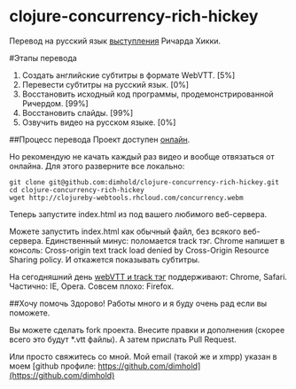 clojure-concurrency-rich-hickey
===============================

Перевод на русский язык [выступления](http://youtu.be/dGVqrGmwOAw) Ричарда Хикки.

#Этапы перевода
1. Создать английские субтитры в формате WebVTT. [5%]
2. Перевести субтитры на русский язык. [0%]
3. Восстановить исходный код программы, продемонстрированной Ричердом. [99%]
4. Восстановить слайды. [99%]
5. Озвучить видео на русском языке. [0%]

##Процесс перевода
Проект доступен [онлайн](http://clojureby-webtools.rhcloud.com/).

Но рекомендую не качать каждый раз видео и вообще отвязаться от онлайна. Для этого разверните все локально:

```
git clone git@github.com:dimhold/clojure-concurrency-rich-hickey.git
cd clojure-concurrency-rich-hickey
wget http://clojureby-webtools.rhcloud.com/concurrency.webm
```
Теперь запустите index.html из под вашего любимого веб-сервера.



Можете запустить index.html как обычный файл, без всякого веб-сервера. Единственный минус: поломается track тэг. 
Chrome напишет в консоль: Cross-origin text track load denied by Cross-Origin Resource Sharing policy. И откажется показывать субтитры.


На сегодняшний день [webVTT и track тэг](http://dev.w3.org/html5/webvtt) поддерживают: Chrome, Safari. Частично: IE, Opera. Совсем плохо: Firefox.


##Хочу помочь
Здорово! Работы много и я буду очень рад если вы поможете.

Вы можете сделать fork проекта. Внесите правки и дополнения (скорее всего это будут *.vtt файлы). А затем прислать Pull Request.

Или просто свяжитесь со мной. Мой email (такой же и xmpp) указан в моем [github профиле: https://github.com/dimhold](https://github.com/dimhold)
